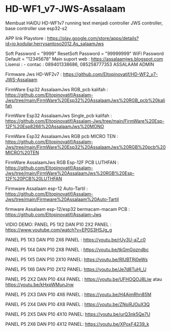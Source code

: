 # HD-WF1_v7-JWS-Assalaam

Membuat HAIDU HD-WF1v7 running text menjadi controller JWS controller, base controller use esp32-s2

APP link Playstore : https://play.google.com/store/apps/details?id=io.kodular.herrysantoso2012.As_salaamJws

Soft Password = "9999"
ResetSoft Password = "99999999"
WiFi Password Default = "12345678" Main suport web : https://assalaamjws.blogspot.com
Lisensi : - contac : 089401338686, 085258777353 ASSALAAM ADMIN

Firmware Jws HD-WF2v7 : https://github.com/Eltopinovatif/HD-WF2_v7-JWS-Assalaam

FirmWare Esp32 AssalaamJws RGB_pcb kalifah : https://github.com/Eltopinovatif/Assalam-Jws/tree/main/FirmWare%20Esp32%20AssalaamJws%20RGB_pcb%20kalifah

FirmWare Esp32 AssalaamJws Single_pcb kalifah : https://github.com/Eltopinovatif/Assalam-Jws/tree/main/FirmWare%20Esp-12F%20Esp8266%20AssalaamJws%20MONO

FirmWare Esp32 AssalaamJws RGB pcb MICRO TEN : https://github.com/Eltopinovatif/Assalam-Jws/tree/main/FirmWare%20Esp32%20AssalaamJws%20RGB%20pcb%20MICRO%20TEN

FirmWare AssalaamJws RGB Esp-12F PCB LUTHFAN : https://github.com/Eltopinovatif/Assalam-Jws/tree/main/FirmWare%20AssalaamJws%20RGB%20Esp-12F%20PCB%20LUTHFAN

Firmware Assalaam esp-12 Auto-Tartil : https://github.com/Eltopinovatif/Assalam-Jws/tree/main/Firmware%20Assalaam%20Auto-Tartil

firmware Assalaam esp-12/esp32 bermacam-macam PCB : https://github.com/Eltopinovatif/Assalam-Jws

VIDIO DEMO: PANEL P5 1X2 DAN P10 2X2 PANEL : https://www.youtube.com/watch?v=EP0S3HSJg_g

PANEL P5 1X3 DAN P10 2X6 PANEL : https://youtu.be/rUy3U-a7_c0

PANEL P5 1X4 DAN P10 2X8 PANEL : https://youtu.be/tkGmGqzndbc

PANEL P5 1X5 DAN P10 2X10 PANEL: https://youtu.be/RlUBTRj0eWs

PANEL P5 1X6 DAN P10 2X12 PANEL: https://youtu.be/Je7d8TuHj_U

PANEL P5 2X2 DAN P10 4X4 PANEL : https://youtu.be/UFHOQOJ8Liw atau https://youtu.be/kHxpWMunJnw

PANEL P5 2X3 DAN P10 4X6 PANEL : https://youtu.be/H4AjmRhn85M

PANEL P5 2X4 DAN P10 4X8 PANEL : https://youtu.be/ZNsiRJOuX3Q

PANEL P5 2X5 DAN P10 4X10 PANEL: https://youtu.be/urQ3nk5Qe7U

PANEL P5 2X6 DAN P10 4X12 PANEL: https://youtu.be/XPoxF4239_k
